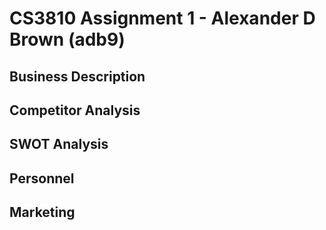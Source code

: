 CS3810 Assignment 1 - Alexander D Brown (adb9)
==============================================

Business Description
--------------------


Competitor Analysis
-------------------


SWOT Analysis
-------------


Personnel
---------


Marketing
---------
